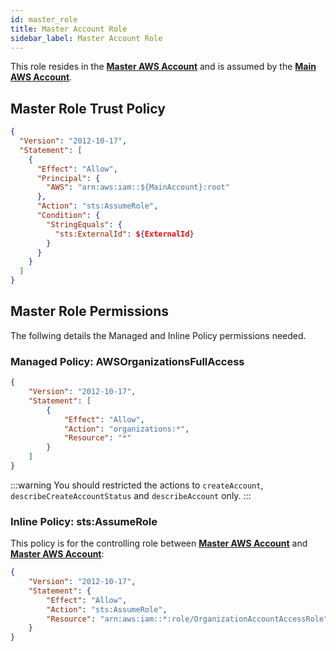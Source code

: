 ```yaml
---
id: master_role
title: Master Account Role
sidebar_label: Master Account Role
---
```


This role resides in the [**Master AWS Account**](introduction) and is assumed by the [**Main AWS Account**](introduction).

## Master Role Trust Policy

```json
{
  "Version": "2012-10-17",
  "Statement": [
    {
      "Effect": "Allow",
      "Principal": {
        "AWS": "arn:aws:iam::${MainAccount}:root"
      },
      "Action": "sts:AssumeRole",
      "Condition": {
        "StringEquals": {
          "sts:ExternalId": ${ExternalId}
        }
      }
    }
  ]
}
```

## Master Role Permissions

The follwing details the Managed and Inline Policy permissions needed.

### Managed Policy: AWSOrganizationsFullAccess

```json
{
    "Version": "2012-10-17",
    "Statement": [
        {
            "Effect": "Allow",
            "Action": "organizations:*",
            "Resource": "*"
        }
    ]
}
```

:::warning
You should restricted the actions to `createAccount`, `describeCreateAccountStatus` and `describeAccount` only.
:::

### Inline Policy: sts:AssumeRole

This policy is for the controlling role between [**Master AWS Account**](introduction) and [**Master AWS Account**](introduction):

```json
{
    "Version": "2012-10-17",
    "Statement": {
        "Effect": "Allow",
        "Action": "sts:AssumeRole",
        "Resource": "arn:aws:iam::*:role/OrganizationAccountAccessRole"
    }
}
```
